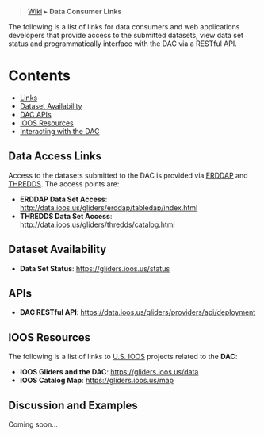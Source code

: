 > [Wiki](https://github.com/kerfoot/ioosngdac/wiki) ▸ **Data Consumer Links**

The following is a list of links for data consumers and web applications developers that provide access to the submitted datasets, view data set status and programmatically interface with the DAC via a RESTful API.

# Contents

- [Links](#data-access-links)
- [Dataset Availability](#availability)
- [DAC APIs](#apis)
- [IOOS Resources](#ioos-resources)
- [Interacting with the DAC](#discussion-and-examples)

## Data Access Links
Access to the datasets submitted to the DAC is provided via [ERDDAP](http://coastwatch.pfeg.noaa.gov/erddap/information.html) and [THREDDS](http://www.unidata.ucar.edu/software/thredds/current/tds/).  The access points are:

- __ERDDAP Data Set Access__: http://data.ioos.us/gliders/erddap/tabledap/index.html
- __THREDDS Data Set Access__: http://data.ioos.us/gliders/thredds/catalog.html

## Dataset Availability

- __Data Set Status__: https://gliders.ioos.us/status

## APIs

- __DAC RESTful API__: https://data.ioos.us/gliders/providers/api/deployment

## IOOS Resources

The following is a list of links to [U.S. IOOS]() projects related to the <b>DAC</b>:

- __IOOS Gliders and the DAC__: https://gliders.ioos.us/data
- __IOOS Catalog Map__: https://gliders.ioos.us/map

## Discussion and Examples

Coming soon...